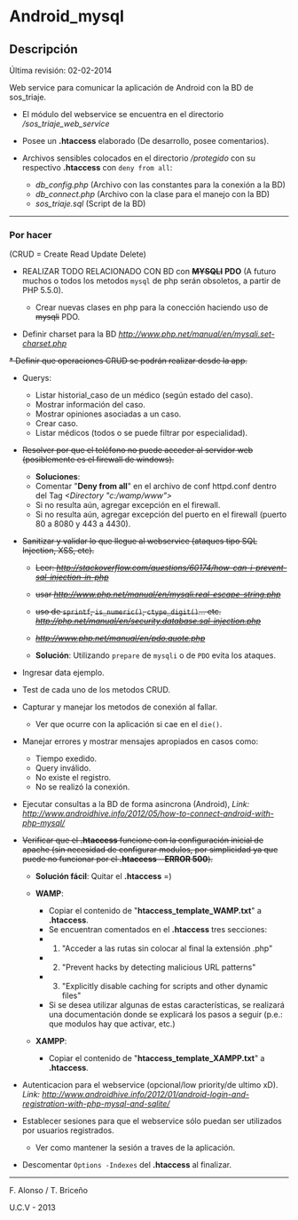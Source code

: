 # Android_mysql	

## Descripción

Última revisión: 02-02-2014

Web service para comunicar la aplicación de Android con la BD de sos_triaje.

* El módulo del webservice se encuentra en el directorio */sos_triaje_web_service*

* Posee un **.htaccess** elaborado (De desarrollo, posee comentarios).

* Archivos sensibles colocados en el directorio */protegido* con su respectivo **.htaccess** con `deny from all`:
	* *db_config.php* 	(Archivo con las constantes para la conexión a la BD)
	* *db_connect.php* 	(Archivo con la clase para el manejo con la BD)
	* *sos_triaje.sql* 	(Script de la BD)

----------

### Por hacer

(CRUD = Create Read Update Delete)

* REALIZAR TODO RELACIONADO CON BD con ~~**MYSQLI**~~ **PDO** (A futuro muchos o todos los metodos `mysql` de php serán obsoletos, a partir de PHP 5.5.0).
	* Crear nuevas clases en php para la conección haciendo uso de ~~mysqli~~ PDO.
	
* Definir charset para la BD *http://www.php.net/manual/en/mysqli.set-charset.php*
	
~~* Definir que operaciones CRUD se podrán realizar desde la app.~~

* Querys:
	* Listar historial_caso de un médico (según estado del caso).
	* Mostrar información del caso.
	* Mostrar opiniones asociadas a un caso.
	* Crear caso.
	* Listar médicos (todos o se puede filtrar por especialidad).

* ~~Resolver por que el teléfono no puede acceder al servidor web (posiblemente es el firewall de windows).~~
	* **Soluciones**:
	* Comentar "**Deny from all**" en el archivo de conf httpd.conf dentro del Tag *<Directory "c:/wamp/www">*
	* Si no resulta aún, agregar excepción en el firewall.
	* Si no resulta aún, agregar excepción del puerto en el firewall (puerto 80 a 8080 y 443 a 4430).

* ~~Sanitizar y validar lo que llegue al webservice (ataques tipo SQL Injection, XSS, etc).~~
	* ~~Leer: *http://stackoverflow.com/questions/60174/how-can-i-prevent-sql-injection-in-php*~~
	* ~~usar *http://www.php.net/manual/en/mysqli.real-escape-string.php*~~
	* ~~uso de `sprintf`, `is_numeric()`, `ctype_digit()`... etc. *http://php.net/manual/en/security.database.sql-injection.php*~~
	* ~~*http://www.php.net/manual/en/pdo.quote.php*~~
	
	* **Solución**: Utilizando `prepare` de `mysqli` o de `PDO` evita los ataques. 

* Ingresar data ejemplo.

* Test de cada uno de los metodos CRUD.

* Capturar y manejar los metodos de conexión al fallar.
	* Ver que ocurre con la aplicación si cae en el `die()`.

* Manejar errores y mostrar mensajes apropiados en casos como:
	* Tiempo exedido.
	* Query inválido.
	* No existe el registro.
	* No se realizó la conexión.

* Ejecutar consultas a la BD de forma asincrona (Android), *Link: http://www.androidhive.info/2012/05/how-to-connect-android-with-php-mysql/*
	
* ~~Verificar que el **.htaccess** funcione con la configuración inicial de apache (sin necesidad de configurar modulos, por simplicidad ya que puede no funcionar por el **.htaccess** - **ERROR 500**).~~

	* **Solución fácil**: Quitar el **.htaccess** =)

	* **WAMP**:
		* Copiar el contenido de "**htaccess_template_WAMP.txt**" a **.htaccess**.
		* Se encuentran comentados en el **.htaccess** tres secciones:
		* 1) "Acceder a las rutas sin colocar al final la extensión .php"
		* 2) "Prevent hacks by detecting malicious URL patterns"
		* 3) "Explicitly disable caching for scripts and other dynamic files"
		* Si se desea utilizar algunas de estas características, se realizará una documentación donde se explicará los pasos a seguir (p.e.: que modulos hay que activar, etc.)
	
	* **XAMPP**:
		* Copiar el contenido de "**htaccess_template_XAMPP.txt**" a **.htaccess**.

* Autenticacion para el webservice (opcional/low priority/de ultimo xD). *Link: http://www.androidhive.info/2012/01/android-login-and-registration-with-php-mysql-and-sqlite/*

* Establecer sesiones para que el webservice sólo puedan ser utilizados por usuarios registrados.
	* Ver como mantener la sesión a traves de la aplicación.

* Descomentar `Options -Indexes` del **.htaccess** al finalizar.

----------

F. Alonso / T. Briceño

U.C.V - 2013
